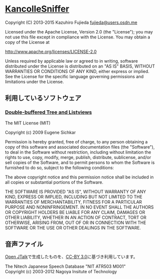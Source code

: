 # [KancolleSniffer](http://kancollesniffer.osdn.jp/)

Copyright (C) 2013-2015 Kazuhiro Fujieda <fujieda@users.osdn.me>

Licensed under the Apache License, Version 2.0 (the "License");
you may not use this file except in compliance with the License.
You may obtain a copy of the License at

   http://www.apache.org/licenses/LICENSE-2.0

Unless required by applicable law or agreed to in writing, software
distributed under the License is distributed on an "AS IS" BASIS,
WITHOUT WARRANTIES OR CONDITIONS OF ANY KIND, either express or implied.
See the License for the specific language governing permissions and
limitations under the License.

## 利用しているソフトウェア

### [Double-buffered Tree and Listviews](http://www.codeproject.com/Articles/37253/Double-buffered-Tree-and-Listviews)

The MIT License (MIT)

Copyright (c) 2009 Eugene Sichkar

Permission is hereby granted, free of charge, to any person obtaining a copy
of this software and associated documentation files (the "Software"), to deal
in the Software without restriction, including without limitation the rights
to use, copy, modify, merge, publish, distribute, sublicense, and/or sell
copies of the Software, and to permit persons to whom the Software is
furnished to do so, subject to the following conditions:

The above copyright notice and this permission notice shall be included in
all copies or substantial portions of the Software.

THE SOFTWARE IS PROVIDED "AS IS", WITHOUT WARRANTY OF ANY KIND, EXPRESS OR
IMPLIED, INCLUDING BUT NOT LIMITED TO THE WARRANTIES OF MERCHANTABILITY,
FITNESS FOR A PARTICULAR PURPOSE AND NONINFRINGEMENT. IN NO EVENT SHALL THE
AUTHORS OR COPYRIGHT HOLDERS BE LIABLE FOR ANY CLAIM, DAMAGES OR OTHER
LIABILITY, WHETHER IN AN ACTION OF CONTRACT, TORT OR OTHERWISE, ARISING FROM,
OUT OF OR IN CONNECTION WITH THE SOFTWARE OR THE USE OR OTHER DEALINGS IN
THE SOFTWARE.

## 音声ファイル

[Open JTalk](http://open-jtalk.sp.nitech.ac.jp/index.php)で生成したものを、[CC-BY 3.0](https://creativecommons.org/licenses/by/3.0/)に基づき利用しています。

The Nitech Japanese Speech Database "NIT ATR503 M001"<br>
Copyright (c) 2003-2012 Nagoya Insitute of Technology
